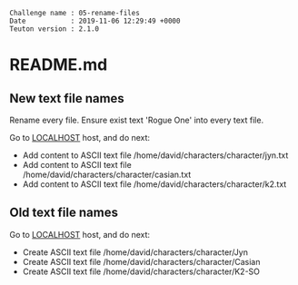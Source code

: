 ```
Challenge name : 05-rename-files
Date           : 2019-11-06 12:29:49 +0000
Teuton version : 2.1.0
```
# README.md

## New text file names

Rename every file.
Ensure exist text 'Rogue One' into every text file.

Go to [LOCALHOST](#required-hosts) host, and do next:
* Add content to ASCII text file /home/david/characters/character/jyn.txt
* Add content to ASCII text file /home/david/characters/character/casian.txt
* Add content to ASCII text file /home/david/characters/character/k2.txt

## Old text file names


Go to [LOCALHOST](#required-hosts) host, and do next:
* Create ASCII text file /home/david/characters/character/Jyn
* Create ASCII text file /home/david/characters/character/Casian
* Create ASCII text file /home/david/characters/character/K2-SO
